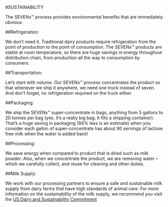 #SUSTAINABILITY

The SEVENx™ process provides environmental benefits that are immediately obvious: 

##Refrigeration:

  We don’t need it. Traditional dairy products require refrigeration from the point of production to the point of consumption. The SEVENx™ products are stable at room temperature, so there are huge savings in energy throughout distribution chain, from production all the way to consumption by consumers.

##Transportation: 

  Let’s start with volume. Our SEVENx™ process concentrates the product so that whenever we ship it anywhere, we need one truck instead of seven.  And don’t forget, no refrigeration required on the truck either.

##Packaging: 

  We ship the SEVENx™ super-concentrate in bags, anything from 5 gallons to 20 tonnes per bag (yes, it’s a really big bag; it fills a shipping container). That’s a huge saving in packaging (84% less is an estimate) when you consider each gallon of super-concentrate has about 90 servings of lactose free milk when the water is added back!

##Processing: 

  We save energy when compared to product that is dried such as milk powder.  Also, when we concentrate the product, we are removing water – which we carefully collect, and reuse for cleaning and other duties.

##Milk Supply:

  We work with our processing partners to ensure a safe and sustainable milk supply from dairy farms that have high standards of animal care. For more information on the sustainability of the milk supply, we recommend you visit the [US Dairy and Sustainability Commitment](http://www.usdairy.com/sustainability/industry-commitment)




